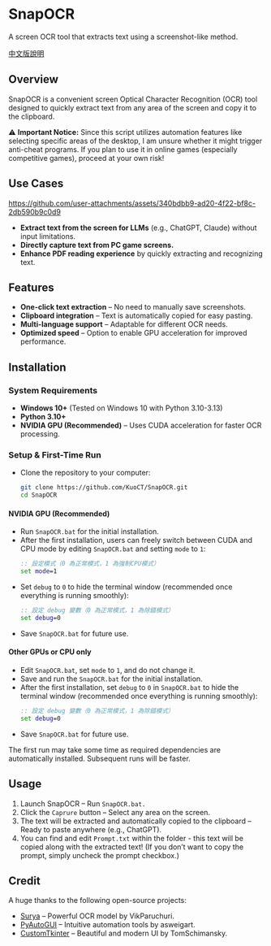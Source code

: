 # SnapOCR
A screen OCR tool that extracts text using a screenshot-like method.

[中文版說明](./README_zh.md)

## Overview
SnapOCR is a convenient screen Optical Character Recognition (OCR) tool designed to quickly extract text from any area of the screen and copy it to the clipboard.

⚠ **Important Notice:** Since this script utilizes automation features like selecting specific areas of the desktop, I am unsure whether it might trigger anti-cheat programs. If you plan to use it in online games (especially competitive games), proceed at your own risk!

## Use Cases
https://github.com/user-attachments/assets/340bdbb9-ad20-4f22-bf8c-2db590b9c0d9

- **Extract text from the screen for LLMs** (e.g., ChatGPT, Claude) without input limitations.
- **Directly capture text from PC game screens.**
- **Enhance PDF reading experience** by quickly extracting and recognizing text.

## Features
- **One-click text extraction** – No need to manually save screenshots. 
- **Clipboard integration** – Text is automatically copied for easy pasting.
- **Multi-language support** – Adaptable for different OCR needs.  
- **Optimized speed** – Option to enable GPU acceleration for improved performance. 

## Installation
### **System Requirements**
- **Windows 10+** (Tested on Windows 10 with Python 3.10-3.13)
- **Python 3.10+**
- **NVIDIA GPU (Recommended)** – Uses CUDA acceleration for faster OCR processing.

### **Setup & First-Time Run**
- Clone the repository to your computer:
   ```bash
   git clone https://github.com/KuoCT/SnapOCR.git
   cd SnapOCR
   ```
#### **NVIDIA GPU (Recommended)**
- Run `SnapOCR.bat` for the initial installation.
- After the first installation, users can freely switch between CUDA and CPU mode by editing `SnapOCR.bat` and setting `mode` to `1`:
   ```bat
   :: 設定模式（0 為正常模式，1 為強制CPU模式）
   set mode=1
   ```
- Set `debug` to `0` to hide the terminal window (recommended once everything is running smoothly):
   ```bat
   :: 設定 debug 變數（0 為正常模式，1 為除錯模式）
   set debug=0
   ```
- Save `SnapOCR.bat` for future use.

#### **Other GPUs or CPU only**
- Edit `SnapOCR.bat`, set `mode` to `1`, and do not change it.
- Save and run the `SnapOCR.bat` for the initial installation.
- After the first installation, set `debug` to `0` in `SnapOCR.bat` to hide the terminal window (recommended once everything is running smoothly):
   ```bat
   :: 設定 debug 變數（0 為正常模式，1 為除錯模式）
   set debug=0
   ```
- Save `SnapOCR.bat` for future use.

The first run may take some time as required dependencies are automatically installed. Subsequent runs will be faster.

## Usage
1. Launch SnapOCR – Run `SnapOCR.bat.`
2. Click the `Caprure` button – Select any area on the screen.
3. The text will be extracted and automatically copied to the clipboard – Ready to paste anywhere (e.g., ChatGPT).
4. You can find and edit `Prompt.txt` within the folder - this text will be copied along with the extracted text! (If you don’t want to copy the prompt, simply uncheck the prompt checkbox.)

## Credit
A huge thanks to the following open-source projects:
- [Surya](https://github.com/VikParuchuri/surya) – Powerful OCR model by VikParuchuri.
- [PyAutoGUI](https://github.com/asweigart/pyautogui) – Intuitive automation tools by asweigart.
- [CustomTkinter](https://github.com/TomSchimansky/CustomTkinter) – Beautiful and modern UI by TomSchimansky.
